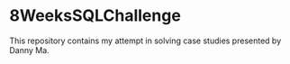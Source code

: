 # 8WeeksSQLChallenge
This repository contains my attempt in solving case studies presented by Danny Ma.
